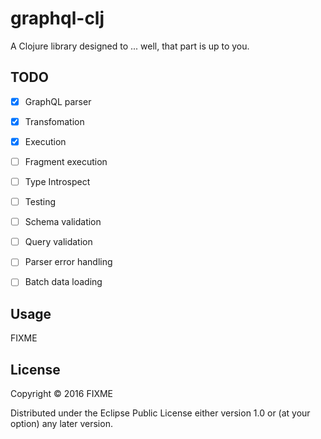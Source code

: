 # graphql-clj

A Clojure library designed to ... well, that part is up to you.

## TODO
- [x] GraphQL parser
- [x] Transfomation
- [x] Execution
- [ ] Fragment execution
- [ ] Type Introspect
- [ ] Testing
- [ ] Schema validation
- [ ] Query validation
- [ ] Parser error handling
- [ ] Batch data loading


## Usage

FIXME

## License

Copyright © 2016 FIXME

Distributed under the Eclipse Public License either version 1.0 or (at
your option) any later version.

